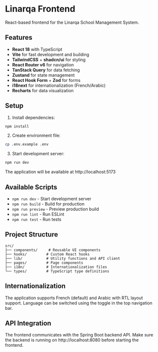 # Linarqa Frontend

React-based frontend for the Linarqa School Management System.

## Features

- **React 18** with TypeScript
- **Vite** for fast development and building
- **TailwindCSS** + **shadcn/ui** for styling
- **React Router v6** for navigation
- **TanStack Query** for data fetching
- **Zustand** for state management
- **React Hook Form** + **Zod** for forms
- **i18next** for internationalization (French/Arabic)
- **Recharts** for data visualization

## Setup

1. Install dependencies:
```bash
npm install
```

2. Create environment file:
```bash
cp .env.example .env
```

3. Start development server:
```bash
npm run dev
```

The application will be available at http://localhost:5173

## Available Scripts

- `npm run dev` - Start development server
- `npm run build` - Build for production
- `npm run preview` - Preview production build
- `npm run lint` - Run ESLint
- `npm run test` - Run tests

## Project Structure

```
src/
├── components/     # Reusable UI components
├── hooks/         # Custom React hooks
├── lib/           # Utility functions and API client
├── pages/         # Page components
├── i18n/          # Internationalization files
└── types/         # TypeScript type definitions
```

## Internationalization

The application supports French (default) and Arabic with RTL layout support. Language can be switched using the toggle in the top navigation bar.

## API Integration

The frontend communicates with the Spring Boot backend API. Make sure the backend is running on http://localhost:8080 before starting the frontend. 